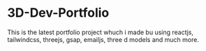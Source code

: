 # 3D-Dev-Portfolio
 This is the latest portfolio project whuch i made bu using reactjs, tailwindcss, threejs, gsap, emailjs, three d models and much more.
